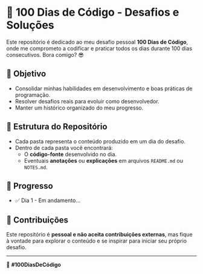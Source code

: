 # 🚀 100 Dias de Código - Desafios e Soluções

Este repositório é dedicado ao meu desafio pessoal **100 Dias de Código**, onde me comprometo a codificar e praticar todos os dias durante 100 dias consecutivos.
Bora comigo? 😎

## 🎯 Objetivo

- Consolidar minhas habilidades em desenvolvimento  e boas práticas de programação.
- Resolver desafios reais para evoluir como desenvolvedor.
- Manter um histórico organizado do meu progresso.

## 📝 Estrutura do Repositório

- Cada pasta representa o conteúdo produzido em um dia do desafio.
- Dentro de cada pasta você encontrará:
  - O **código-fonte** desenvolvido no dia.
  - Eventuais **anotações** ou **explicações** em arquivos `README.md` ou `NOTES.md`.


## 📅 Progresso

- ✅ Dia 1 - Em andamento...


## 🤝 Contribuições

Este repositório é **pessoal e não aceita contribuições externas**, mas fique à vontade para explorar o conteúdo e se inspirar para iniciar seu próprio desafio.

---

🚀 **#100DiasDeCódigo**  
